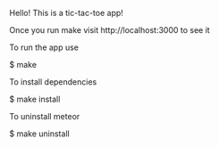 Hello! This is a tic-tac-toe app!

Once you run make visit http://localhost:3000 to see it

To run the app use

$ make

To install dependencies 

$ make install

To uninstall meteor

$ make uninstall
